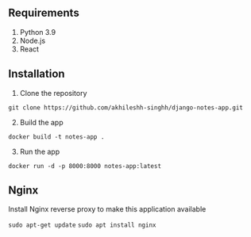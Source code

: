 

## Requirements
1. Python 3.9
2. Node.js
3. React

## Installation
1. Clone the repository
```
git clone https://github.com/akhileshh-singhh/django-notes-app.git
```

2. Build the app
```
docker build -t notes-app .
```

3. Run the app
```
docker run -d -p 8000:8000 notes-app:latest
```

## Nginx

Install Nginx reverse proxy to make this application available

`sudo apt-get update`
`sudo apt install nginx`
